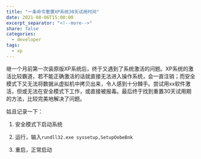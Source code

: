```yaml
---
title: "一条命令重置XP系统30天试用时间"
date: 2021-08-06T15:00:00
excerpt_separator: "<!--more-->"
share: false
categories:
  - developer
tags:
  - xp
---
```


继一个月前第一次装原版XP系统后，终于又遇到了系统激活的问题。XP系统的激活比较霸道，若不能正确激活的话就直接无法进入操作系统，会一直注销；而安全模式下又无法将数据从虚拟机中拷贝出来，令人感到十分棘手。尝试用xx软件激活，但或无法在安全模式下工作，或直接被报毒。最后终于找到重置30天试用期的方法，比较完美地解决了问题。

姑且记录一下：

1. 安全模式下启动系统

2. 运行，输入`rundll32.exe syssetup,SetupOobeBnk`

3. 重启，正常启动

